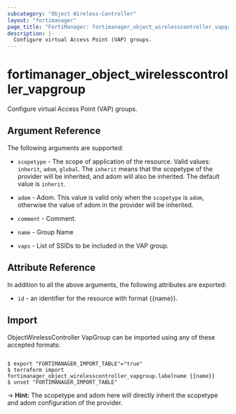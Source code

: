 ```yaml
---
subcategory: "Object Wireless-Controller"
layout: "fortimanager"
page_title: "FortiManager: fortimanager_object_wirelesscontroller_vapgroup"
description: |-
  Configure virtual Access Point (VAP) groups.
---
```


# fortimanager_object_wirelesscontroller_vapgroup
Configure virtual Access Point (VAP) groups.

## Argument Reference


The following arguments are supported:

* `scopetype` - The scope of application of the resource. Valid values: `inherit`, `adom`, `global`. The `inherit` means that the scopetype of the provider will be inherited, and adom will also be inherited. The default value is `inherit`.
* `adom` - Adom. This value is valid only when the `scopetype` is `adom`, otherwise the value of adom in the provider will be inherited.

* `comment` - Comment.
* `name` - Group Name
* `vaps` - List of SSIDs to be included in the VAP group.


## Attribute Reference

In addition to all the above arguments, the following attributes are exported:
* `id` - an identifier for the resource with format {{name}}.

## Import

ObjectWirelessController VapGroup can be imported using any of these accepted formats:
```

$ export "FORTIMANAGER_IMPORT_TABLE"="true"
$ terraform import fortimanager_object_wirelesscontroller_vapgroup.labelname {{name}}
$ unset "FORTIMANAGER_IMPORT_TABLE"
```
-> **Hint:** The scopetype and adom here will directly inherit the scopetype and adom configuration of the provider.
